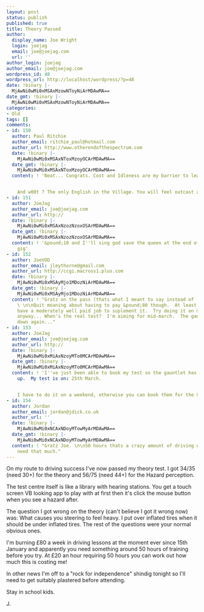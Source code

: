 ```yaml
---
layout: post
status: publish
published: true
title: Theory Passed
author:
  display_name: Joe Wright
  login: joejag
  email: joe@joejag.com
  url: ''
author_login: joejag
author_email: joe@joejag.com
wordpress_id: 48
wordpress_url: http://localhost/wordpress/?p=48
date: !binary |-
  MjAwNi0wMi0xMSAxMzowNToyNiArMDAwMA==
date_gmt: !binary |-
  MjAwNi0wMi0xMSAxMzowNToyNiArMDAwMA==
categories:
- Old
tags: []
comments:
- id: 150
  author: Paul Ritchie
  author_email: ritchie_paul@hotmail.com
  author_url: http://www.otherendofthespectrum.com
  date: !binary |-
    MjAwNi0wMi0xMSAxNToxMzoyOCArMDAwMA==
  date_gmt: !binary |-
    MjAwNi0wMi0xMSAxNToxMzoyOCArMDAwMA==
  content: ! 'Neat... Congrats. Cost and Idleness are my barrier to learning.


    And w00t ? The only English in the Village. You will feel outcast at rfi2006'
- id: 151
  author: JoeJag
  author_email: joe@joejag.com
  author_url: http://
  date: !binary |-
    MjAwNi0wMi0xMSAxNzozNzoxOSArMDAwMA==
  date_gmt: !binary |-
    MjAwNi0wMi0xMSAxNzozNzoxOSArMDAwMA==
  content: ! '&pound;10 and I''ll sing god save the queen at the end of the
    gig'
- id: 152
  author: JoeVOD
  author_email: jleythorne@gmail.com
  author_url: http://ccgi.macross1.plus.com
  date: !binary |-
    MjAwNi0wMi0xMSAyMjo1MDozNiArMDAwMA==
  date_gmt: !binary |-
    MjAwNi0wMi0xMSAyMjo1MDozNiArMDAwMA==
  content: ! "Gratz on the pass (thats what I meant to say instead of 'Ha ha ha pwnd').
    \ \n\nQuit moaning about having to pay &pound;80 though.  At least you
    have a moderately well paid job to suplement it.  Try doing it on my wage.  But
    anyway... When's the real test?  I'm aiming for mid-march.  The gauntlet is thrown
    down again..."
- id: 153
  author: JoeJag
  author_email: joe@joejag.com
  author_url: http://
  date: !binary |-
    MjAwNi0wMi0xMiAxNzoyMTo0MCArMDAwMA==
  date_gmt: !binary |-
    MjAwNi0wMi0xMiAxNzoyMTo0MCArMDAwMA==
  content: ! 'I''ve just been able to book my test so the gauntlet has been picked
    up.  My test is on: 25th March.


    I have to do it on a weekend, otherwise you can book them for the 9th March atm.'
- id: 154
  author: Jordan
  author_email: jordan@jdick.co.uk
  author_url: ''
  date: !binary |-
    MjAwNi0wMi0xNCAxNDoyMTowMyArMDAwMA==
  date_gmt: !binary |-
    MjAwNi0wMi0xNCAxNDoyMTowMyArMDAwMA==
  content: ! "Gratz Joe. \n\n50 hours thats a crazy amount of driving no way do u
    need that much."
---
```

<p>On my route to driving success I've now passed my theory test.  I got 34/35 (need 30+) for the theory and 56/75 (need 44+) for the Hazard perception.  </p>
<p>The test centre itself is like a library with hearing stations.  You get a touch screen VB looking app to play with at first then it's click the mouse button when you see a hazard after.</p>
<p>The question I got wrong on the theory (can't believe I got it wrong now) was: What causes you steering to feel heavy.  I put over inflated tires when it should be under inflated tires.  The rest of the questions were your normal obvious ones.</p>
<p>I'm burning &pound;80 a week in driving lessons at the moment ever since 15th January and apparently you need something around 50 hours of training before you try.  At &pound;20 an hour requiring 50 hours you can work out how much this is costing me!</p>
<p>In other news I'm off to a "rock for independence" shindig tonight so I'll need to get suitably plastered before attending.</p>
<p>Stay in school kids.</p>
<p>J.</p>
